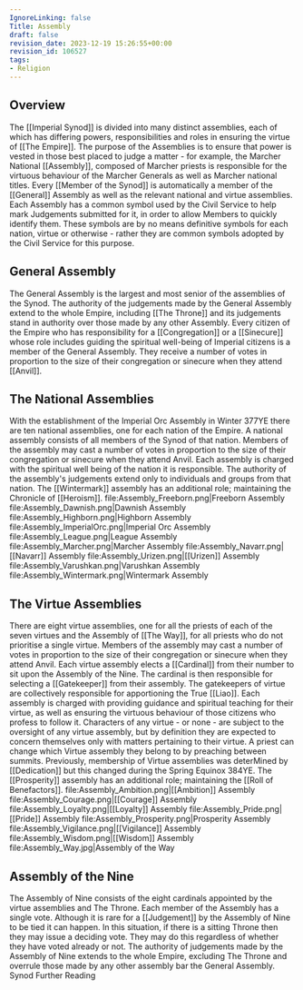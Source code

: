 ```yaml
---
IgnoreLinking: false
Title: Assembly
draft: false
revision_date: 2023-12-19 15:26:55+00:00
revision_id: 106527
tags:
- Religion
---
```


## Overview
The [[Imperial Synod]] is divided into many distinct assemblies, each of which has differing powers, responsibilities and roles in ensuring the virtue of [[The Empire]]. The purpose of the Assemblies is to ensure that power is vested in those best placed to judge a matter - for example, the Marcher National [[Assembly]], composed of Marcher priests is responsible for the virtuous behaviour of the Marcher Generals as well as Marcher national titles.
Every [[Member of the Synod]] is automatically a member of the [[General]] Assembly as well as the relevant national and virtue assemblies.
Each Assembly has a common symbol used by the Civil Service to help mark Judgements submitted for it, in order to allow Members to quickly identify them. These symbols are by no means definitive symbols for each nation, virtue or otherwise - rather they are common symbols adopted by the Civil Service for this purpose.
## General Assembly
The General Assembly is the largest and most senior of the assemblies of the Synod. The authority of the judgements made by the General Assembly extend to the whole Empire, including [[The Throne]] and its judgements stand in authority over those made by any other Assembly.
Every citizen of the Empire who has responsibility for a [[Congregation]] or a [[Sinecure]] whose role includes guiding the spiritual well-being of Imperial citizens is a member of the General Assembly. They receive a number of votes in proportion to the size of their congregation or sinecure when they attend [[Anvil]].
## The National Assemblies
With the establishment of the Imperial Orc Assembly in Winter 377YE there are ten national assemblies, one for each nation of the Empire. A national assembly consists of all members of the Synod of that nation. Members of the assembly may cast a number of votes in proportion to the size of their congregation or sinecure when they attend Anvil.
Each assembly is charged with the spiritual well being of the nation it is responsible. The authority of the assembly's judgements extend only to individuals and groups from that nation.
The [[Wintermark]] assembly has an additional role; maintaining the Chronicle of [[Heroism]].
file:Assembly_Freeborn.png|Freeborn Assembly
file:Assembly_Dawnish.png|Dawnish Assembly
file:Assembly_Highborn.png|Highborn Assembly
file:Assembly_ImperialOrc.png|Imperial Orc Assembly
file:Assembly_League.png|League Assembly
file:Assembly_Marcher.png|Marcher Assembly
file:Assembly_Navarr.png|[[Navarr]] Assembly
file:Assembly_Urizen.png|[[Urizen]] Assembly
file:Assembly_Varushkan.png|Varushkan Assembly
file:Assembly_Wintermark.png|Wintermark Assembly
## The Virtue Assemblies
There are eight virtue assemblies, one for all the priests of each of the seven virtues and the Assembly of [[The Way]], for all priests who do not prioritise a single virtue. Members of the assembly may cast a number of votes in proportion to the size of their congregation or sinecure when they attend Anvil.
Each virtue assembly elects a [[Cardinal]] from their number to sit upon the Assembly of the Nine. The cardinal is then responsible for selecting a [[Gatekeeper]] from their assembly. The gatekeepers of virtue are collectively responsible for apportioning the True [[Liao]].
Each assembly is charged with providing guidance and spiritual teaching for their virtue, as well as ensuring the virtuous behaviour of those citizens who profess to follow it. Characters of any virtue - or none - are subject to the oversight of any virtue assembly, but by definition they are expected to concern themselves only with matters pertaining to their virtue.
A priest can change which Virtue assembly they belong to by preaching between summits. Previously, membership of Virtue assemblies was deterMined by [[Dedication]] but this changed during the Spring Equinox 384YE.
The [[Prosperity]] assembly has an additional role; maintaining the [[Roll of Benefactors]].
file:Assembly_Ambition.png|[[Ambition]] Assembly
file:Assembly_Courage.png|[[Courage]] Assembly
file:Assembly_Loyalty.png|[[Loyalty]] Assembly
file:Assembly_Pride.png|[[Pride]] Assembly
file:Assembly_Prosperity.png|Prosperity Assembly
file:Assembly_Vigilance.png|[[Vigilance]] Assembly
file:Assembly_Wisdom.png|[[Wisdom]] Assembly
file:Assembly_Way.jpg|Assembly of the Way
## Assembly of the Nine
The Assembly of Nine consists of the eight cardinals appointed by the virtue assemblies and The Throne. Each member of the Assembly has a single vote.
Although it is rare for a [[Judgement]] by the Assembly of Nine to be tied it can happen. In this situation, if there is a sitting Throne then they may issue a deciding vote. They may do this regardless of whether they have voted already or not.
The authority of judgements made by the Assembly of Nine extends to the whole Empire, excluding The Throne and overrule those made by any other assembly bar the General Assembly.
Synod Further Reading